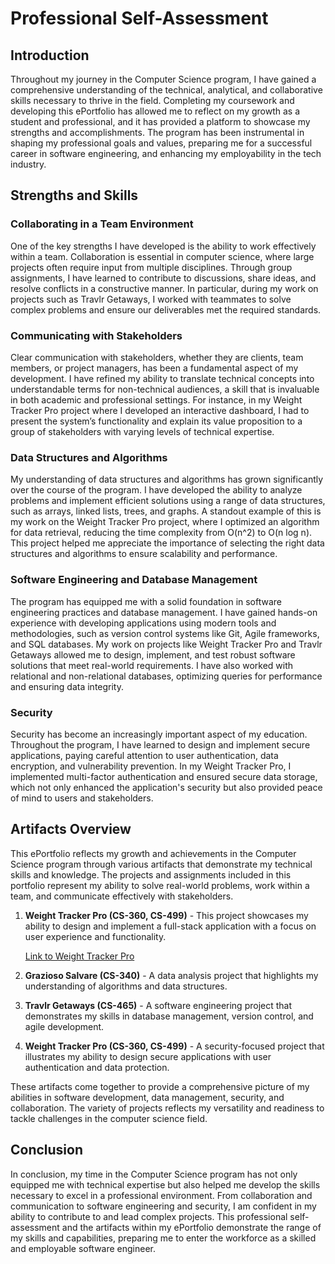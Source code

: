# Professional Self-Assessment

## Introduction

Throughout my journey in the Computer Science program, I have gained a comprehensive understanding of the technical, analytical, and collaborative skills necessary to thrive in the field. Completing my coursework and developing this ePortfolio has allowed me to reflect on my growth as a student and professional, and it has provided a platform to showcase my strengths and accomplishments. The program has been instrumental in shaping my professional goals and values, preparing me for a successful career in software engineering, and enhancing my employability in the tech industry.

## Strengths and Skills

### Collaborating in a Team Environment

One of the key strengths I have developed is the ability to work effectively within a team. Collaboration is essential in computer science, where large projects often require input from multiple disciplines. Through group assignments, I have learned to contribute to discussions, share ideas, and resolve conflicts in a constructive manner. In particular, during my work on projects such as Travlr Getaways, I worked with teammates to solve complex problems and ensure our deliverables met the required standards.

### Communicating with Stakeholders

Clear communication with stakeholders, whether they are clients, team members, or project managers, has been a fundamental aspect of my development. I have refined my ability to translate technical concepts into understandable terms for non-technical audiences, a skill that is invaluable in both academic and professional settings. For instance, in my Weight Tracker Pro project where I developed an interactive dashboard, I had to present the system’s functionality and explain its value proposition to a group of stakeholders with varying levels of technical expertise.

### Data Structures and Algorithms

My understanding of data structures and algorithms has grown significantly over the course of the program. I have developed the ability to analyze problems and implement efficient solutions using a range of data structures, such as arrays, linked lists, trees, and graphs. A standout example of this is my work on the Weight Tracker Pro project, where I optimized an algorithm for data retrieval, reducing the time complexity from O(n^2) to O(n log n). This project helped me appreciate the importance of selecting the right data structures and algorithms to ensure scalability and performance.

### Software Engineering and Database Management

The program has equipped me with a solid foundation in software engineering practices and database management. I have gained hands-on experience with developing applications using modern tools and methodologies, such as version control systems like Git, Agile frameworks, and SQL databases. My work on projects like Weight Tracker Pro and Travlr Getaways allowed me to design, implement, and test robust software solutions that meet real-world requirements. I have also worked with relational and non-relational databases, optimizing queries for performance and ensuring data integrity.

### Security

Security has become an increasingly important aspect of my education. Throughout the program, I have learned to design and implement secure applications, paying careful attention to user authentication, data encryption, and vulnerability prevention. In my Weight Tracker Pro, I implemented multi-factor authentication and ensured secure data storage, which not only enhanced the application's security but also provided peace of mind to users and stakeholders.

## Artifacts Overview

This ePortfolio reflects my growth and achievements in the Computer Science program through various artifacts that demonstrate my technical skills and knowledge. The projects and assignments included in this portfolio represent my ability to solve real-world problems, work within a team, and communicate effectively with stakeholders.

1. **Weight Tracker Pro (CS-360, CS-499)** - This project showcases my ability to design and implement a full-stack application with a focus on user experience and functionality.

   [Link to Weight Tracker Pro](./WeightTrackerPro-OldVersion.zip)

2. **Grazioso Salvare (CS-340)** - A data analysis project that highlights my understanding of algorithms and data structures.
3. **Travlr Getaways (CS-465)** - A software engineering project that demonstrates my skills in database management, version control, and agile development.
4. **Weight Tracker Pro (CS-360, CS-499)** - A security-focused project that illustrates my ability to design secure applications with user authentication and data protection.

These artifacts come together to provide a comprehensive picture of my abilities in software development, data management, security, and collaboration. The variety of projects reflects my versatility and readiness to tackle challenges in the computer science field.

## Conclusion

In conclusion, my time in the Computer Science program has not only equipped me with technical expertise but also helped me develop the skills necessary to excel in a professional environment. From collaboration and communication to software engineering and security, I am confident in my ability to contribute to and lead complex projects. This professional self-assessment and the artifacts within my ePortfolio demonstrate the range of my skills and capabilities, preparing me to enter the workforce as a skilled and employable software engineer.
